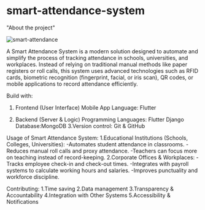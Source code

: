 # smart-attendance-system
"About the project"


![smart-attendance](https://github.com/user-attachments/assets/4089aadb-9f8d-4465-804c-df9c0a70e500)


A Smart Attendance System is a modern solution designed to automate and simplify the process of tracking attendance in schools, universities, and workplaces. Instead of relying on traditional manual methods like paper registers or roll calls, this system uses advanced technologies such as RFID cards, biometric recognition (fingerprint, facial, or iris scan), QR codes, or mobile applications to record attendance efficiently.

Build with:
1. Frontend (User Interface)
Mobile App Language: Flutter 

2. Backend (Server & Logic)
Programming Languages:
Flutter
Django 
Database:MongoDB
3.Version control: Git & GitHub

Usage of Smart Attendance System:
1.Educational Institutions (Schools, Colleges, Universities):
  -Automates student attendance in classrooms.
  -Reduces manual roll calls and proxy attendance.
  -Teachers can focus more on teaching instead of record-keeping.
2.Corporate Offices & Workplaces:
  -Tracks employee check-in and check-out times.
  -Integrates with payroll systems to calculate working hours and salaries.
  -Improves punctuality and workforce discipline.

Contributing:
1.Time saving
2.Data management
3.Transparency & Accountability
4.Integration with Other Systems
5.Accessibility & Notifications
